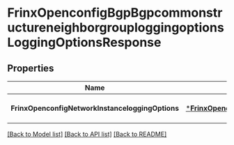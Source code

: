 # FrinxOpenconfigBgpBgpcommonstructureneighborgrouploggingoptionsLoggingOptionsResponse

## Properties
Name | Type | Description | Notes
------------ | ------------- | ------------- | -------------
**FrinxOpenconfigNetworkInstanceloggingOptions** | [***FrinxOpenconfigBgpBgpcommonstructureneighborgrouploggingoptionsLoggingOptions**](frinx.openconfig.bgp.bgpcommonstructureneighborgrouploggingoptions.LoggingOptions.md) |  | [optional] [default to null]

[[Back to Model list]](../README.md#documentation-for-models) [[Back to API list]](../README.md#documentation-for-api-endpoints) [[Back to README]](../README.md)


